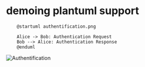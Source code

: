# demoing plantuml support

~~~~ {.plantuml}
    @startuml authentification.png

    Alice -> Bob: Authentication Request
    Bob --> Alice: Authentication Response
    @enduml 
~~~~

![Authentification](authentification.png)

